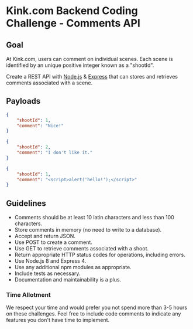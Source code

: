 # Kink.com Backend Coding Challenge - Comments API

## Goal

At Kink.com, users can comment on individual scenes. Each scene is identified by an unique positive integer known as a "shootId".

Create a REST API with [Node.js](https://nodejs.org/) & [Express](https://expressjs.com/) that can stores and retrieves comments associated with a scene.

## Payloads

```json
{
    "shootId": 1,
    "comment": "Nice!"
}
```

```json
{
    "shootId": 2,
    "comment": "I don't like it."
}
```

```json
{
    "shootId": 1,
    "comment": "<script>alert('hello!');</script>"
}
```

## Guidelines

- Comments should be at least 10 latin characters and less than 100 characters.
- Store comments in memory (no need to write to a database).
- Accept and return JSON.
- Use POST to create a comment.
- Use GET to retrieve comments associated with a shoot.
- Return appropriate HTTP status codes for operations, including errors.
- Use Node.js 8 and Express 4.
- Use any additional npm modules as appropriate.
- Include tests as necessary.
- Documentation and maintainability is a plus.

### Time Allotment

We respect your time and would prefer you not spend more than 3-5 hours on these challenges. Feel free to include code comments to indicate any features you don't have time to implement.

